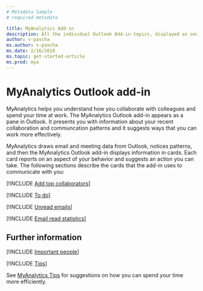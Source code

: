 ```yaml
---
# Metadata Sample
# required metadata

title: MyAnalytics Add-in
description: All the individual Outlook Add-in topics, displayed as one. 
author: v-pascha
ms.author: v-pascha
ms.date: 2/16/2018
ms.topic: get-started-article
ms.prod: mya
---
```


# MyAnalytics Outlook add-in

MyAnalytics helps you understand how you collaborate with colleagues and spend your time at work. The MyAnalytics Outlook add-in appears as a pane in Outlook. It presents you with information about your recent collaboration and communcation patterns and it suggests ways that you can work more effectively. 

MyAnalytics draws email and meeting data from Outlook, notices patterns, and then the MyAnalytics Outlook add-in displays information in cards. Each card reports on an aspect of your behavior and suggests an action you can take. The following sections describe the cards that the add-in uses to communicate with you:  

[!INCLUDE [Add top collaborators](MyA_Add-in_top_collab.md)]

[!INCLUDE [To do](MyA_Add-in_To-do.md)]

[!INCLUDE [Unread emails](MyA_Add-in_Unread_emails.md)]

[!INCLUDE [Email read statistics](MyA_Add-in_Email_read_statistics.md)]

## Further information

[!INCLUDE [Important people](../Important_people.md)]

[!INCLUDE [Tips](../Tips.md)]

See [MyAnalytics Tips](../../Overview/Tips.md) for suggestions on how you can spend your time more efficiently. 
